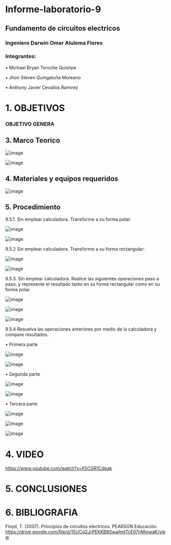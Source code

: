 # Informe-laboratorio-9

## Fundamento de circuitos electricos

### Ingeniero Darwin Omar Alulema Flores

### Integrantes:
•	Michael Bryan Toroche Quishpe 

•	Jhon Steven Quingatuña Moreano

•	 Anthony Javier Cevallos Ramirez

# 1. OBJETIVOS


### OBJETIVO GENERA

## 3. Marco Teorico

![image](https://user-images.githubusercontent.com/116813974/221028854-447aa93d-dd96-4d60-860a-d9abbc5cd057.png)

![image](https://user-images.githubusercontent.com/116813974/221029081-5185c3b4-2bf3-4e1c-b74b-8c0c07ec4049.png)


## 4. Materiales y equipos requeridos
![image](https://user-images.githubusercontent.com/116775893/220949811-520e44c9-3f71-46ca-9479-3f357529b238.png)
## 5. Procedimiento
9.5.1. Sin emplear calculadora. Transforme a su forma polar:

![image](https://user-images.githubusercontent.com/116775893/220950182-7efb87ec-4432-4bc7-975d-f9ba64035cc7.png)

![image](https://user-images.githubusercontent.com/116775893/220950212-aa1b108f-ef75-42be-b6c4-94c3555f74ee.png)

9.5.2 Sin emplear calculadora. Transforme a su forma rectangular:

![image](https://user-images.githubusercontent.com/116775893/220950362-7facfddf-724e-42bf-9b34-fa72ef070c73.png)

![image](https://user-images.githubusercontent.com/116775893/220950382-eae371af-a3ba-457a-b51e-cc1437d7a1b0.png)

9.5.3. Sin emplear calculadora. Realice las siguientes operaciones paso a paso, y
represente el resultado tanto en su forma rectangular como en su forma polar.

![image](https://user-images.githubusercontent.com/116775893/220950535-8b0912bf-9eb6-41f1-849e-70e7a2c9e9d4.png)

![image](https://user-images.githubusercontent.com/116775893/220950570-233294e5-2b00-4e25-a64e-ca60d90ac6f7.png)

![image](https://user-images.githubusercontent.com/116775893/220950602-76773456-8cf0-4a20-8243-e389633f3c91.png)

9.5.4 Resuelva las operaciones anteriores por medio de la calculadora y compare
resultados.

•	Primera parte

![image](https://user-images.githubusercontent.com/116775893/220950862-b2959e83-5597-4010-825d-12a620f18948.png)

![image](https://user-images.githubusercontent.com/116775893/220950886-9a099110-eee0-4dc9-92a2-05f6e2d4c071.png)

•	Segunda parte

![image](https://user-images.githubusercontent.com/116775893/220951024-90c4221b-6b90-4ee8-904f-542b08731958.png)

![image](https://user-images.githubusercontent.com/116775893/220951053-aa477479-24cb-4a44-b8a4-1db443013967.png)

• Tercera parte

![image](https://user-images.githubusercontent.com/116775893/220951181-20453e13-73c1-47b4-a42a-3ad66f0c9d8e.png)

![image](https://user-images.githubusercontent.com/116775893/220951207-9764d9e0-215e-4b24-8b5c-000f4b37e4d5.png)

![image](https://user-images.githubusercontent.com/116775893/220951267-ae044444-1e42-4790-baf1-927ae4effd66.png)

# 4. VIDEO

https://www.youtube.com/watch?v=X5CGR1Cdeak

# 5. CONCLUSIONES

# 6. BIBLIOGRAFIA

Floyd, T. (2007). Principios de circuitos electricos. PEARSON Educación. https://drive.google.com/file/d/15UCq2JrPEKKB8SwajlmtTcE07nMiowaK/view



